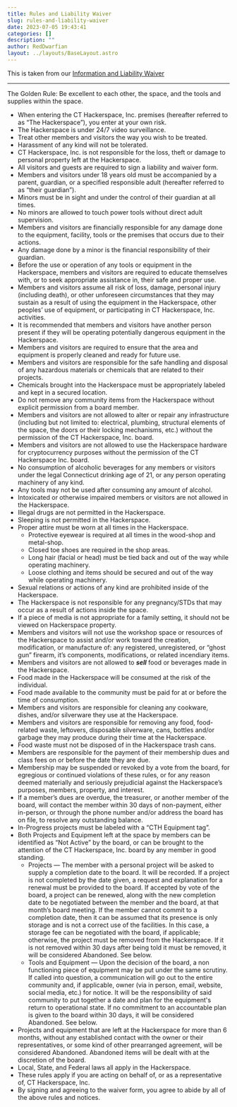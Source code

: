 ```yaml
---
title: Rules and Liability Waiver
slug: rules-and-liability-waiver
date: 2023-07-05 19:43:41
categories: []
description: ""
author: RedDwarfian
layout: ../layouts/BaseLayout.astro
---
```



This is taken from our [Information and Liability Waiver](/uploads/2025/03/CT_Hackerspace_Information_and_Liability_Waiver_2025-03-06.pdf)

<hr />

The Golden Rule: Be excellent to each other, the space, and the tools and supplies within the
space.

- When entering the CT Hackerspace, Inc. premises (hereafter referred to as “The Hackerspace”), you enter at your own risk.
- The Hackerspace is under 24/7 video surveillance.
- Treat other members and visitors the way you wish to be treated.
- Harassment of any kind will not be tolerated.
- CT Hackerspace, Inc. is not responsible for the loss, theft or damage to personal property left at the Hackerspace.
- All visitors and guests are required to sign a liability and waiver form.
- Members and visitors under 18 years old must be accompanied by a parent, guardian, or a specified responsible adult (hereafter referred to as “their guardian”).
- Minors must be in sight and under the control of their guardian at all times.
- No minors are allowed to touch power tools without direct adult supervision.
- Members and visitors are financially responsible for any damage done to the equipment, facility, tools or the premises that occurs due to their actions.
- Any damage done by a minor is the financial responsibility of their guardian.
- Before the use or operation of any tools or equipment in the Hackerspace, members and visitors are required to educate themselves with, or to seek appropriate assistance in, their safe and proper use.
- Members and visitors assume all risk of loss, damage, personal injury (including death), or other unforeseen circumstances that they may sustain as a result of using the equipment in the Hackerspace, other peoples’ use of equipment, or participating in CT Hackerspace, Inc. activities.
- It is recommended that members and visitors have another person present if they will be operating potentially dangerous equipment in the Hackerspace.
- Members and visitors are required to ensure that the area and equipment is properly cleaned and ready for future use.
- Members and visitors are responsible for the safe handling and disposal of any hazardous materials or chemicals that are related to their projects.
- Chemicals brought into the Hackerspace must be appropriately labeled and kept in a secured location.
- Do not remove any community items from the Hackerspace without explicit permission from a board member.
- Members and visitors are not allowed to alter or repair any infrastructure (including but not limited to: electrical, plumbing, structural elements of the space, the doors or their locking mechanisms, etc.) without the permission of the CT Hackerspace, Inc. board.
- Members and visitors are not allowed to use the Hackerspace hardware for cryptocurrency purposes without the permission of the CT Hackerspace Inc. board.
- No consumption of alcoholic beverages for any members or visitors under the legal Connecticut drinking age of 21, or any person operating machinery of any kind.
- Any tools may not be used after consuming any amount of alcohol.
- Intoxicated or otherwise impaired members or visitors are not allowed in the Hackerspace.
- Illegal drugs are not permitted in the Hackerspace.
- Sleeping is not permitted in the Hackerspace.
- Proper attire must be worn at all times in the Hackerspace.
  - Protective eyewear is required at all times in the wood-shop and metal-shop.
  - Closed toe shoes are required in the shop areas.
  - Long hair (facial or head) must be tied back and out of the way while operating machinery.
  - Loose clothing and items should be secured and out of the way while operating machinery.
- Sexual relations or actions of any kind are prohibited inside of the Hackerspace.
- The Hackerspace is not responsible for any pregnancy/STDs that may occur as a result of actions inside the space.
- If a piece of media is not appropriate for a family setting, it should not be viewed on Hackerspace property.
- Members and visitors will not use the workshop space or resources of the Hackerspace to assist and/or work toward the creation, modification, or manufacture of: any registered, unregistered, or “ghost gun” firearm, it’s components, modifications, or related incendiary items.
- Members and visitors are not allowed to **_sell_** food or beverages made in the Hackerspace.
- Food made in the Hackerspace will be consumed at the risk of the individual.
- Food made available to the community must be paid for at or before the time of consumption.
- Members and visitors are responsible for cleaning any cookware, dishes, and/or silverware they use at the Hackerspace.
- Members and visitors are responsible for removing any food, food-related waste, leftovers, disposable silverware, cans, bottles and/or garbage they may produce during their time at the Hackerspace.
- Food waste must not be disposed of in the Hackerspace trash cans.
- Members are responsible for the payment of their membership dues and class fees on or before the date they are due.
- Membership may be suspended or revoked by a vote from the board, for egregious or continued violations of these rules, or for any reason deemed materially and seriously prejudicial against the Hackerspace’s purposes, members, property, and interest.
- If a member’s dues are overdue, the treasurer, or another member of the board, will contact the member within 30 days of non-payment, either in-person, or through the phone number and/or address the board has on file, to resolve any outstanding balance.
- In-Progress projects must be labeled with a “CTH Equipment tag”.
- Both Projects and Equipment left at the space by members can be identified as “Not Active” by the board, or can be brought to the attention of the CT Hackerspace, Inc. board by any member in good standing.
  - Projects — The member with a personal project will be asked to supply a completion date to the board. It will be recorded. If a project is not completed by the date given, a request and explanation for a renewal must be provided to the board. If accepted by vote of the board, a project can be renewed, along with the new completion date to be negotiated between the member and the board, at that month’s board meeting. If the member cannot commit to a completion date, then it can be assumed that its presence is only storage and is not a correct use of the facilities. In this case, a storage fee can be negotiated with the board, if applicable; otherwise, the project must be removed from the Hackerspace. If it is not removed within 30 days after being told it must be removed, it will be considered Abandoned. See below.
  - Tools and Equipment — Upon the decision of the board, a non functioning piece of equipment may be put under the same scrutiny. If called into question, a communication will go out to the entire community and, if applicable, owner (via in person, email, website, social media, etc.) for notice. It will be the responsibility of said community to put together a date and plan for the equipment's return to operational state. If no commitment to an accountable plan is given to the board within 30 days, it will be considered Abandoned. See below.
- Projects and equipment that are left at the Hackerspace for more than 6 months, without any established contact with the owner or their representatives, or some kind of other prearranged agreement, will be considered Abandoned. Abandoned items will be dealt with at the discretion of the board.
- Local, State, and Federal laws all apply in the Hackerspace.
- These rules apply if you are acting on behalf of, or as a representative of, CT Hackerspace, Inc.
- By signing and agreeing to the waiver form, you agree to abide by all of the above rules and notices.
